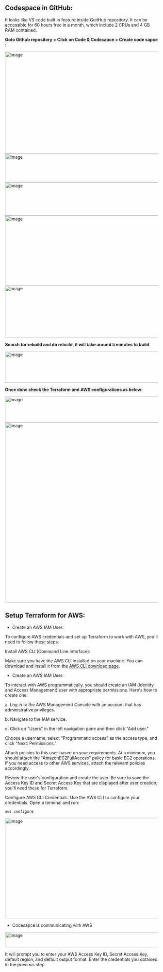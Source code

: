 ## Codespace in GitHub:

 It looks like VS code built in feature inside GuitHub repository. It can be accessible for 60 hours free in a month, which include 2 CPUs and 4 GB RAM contained.

**Goto Github repository > Click on Code & Codesapce > Create code sapce** :

<img width="571" height="336" alt="image" src="https://github.com/user-attachments/assets/b838291c-55cb-4aed-878f-1ca8e6576a76" />


<img width="761" height="94" alt="image" src="https://github.com/user-attachments/assets/6672284f-022b-4d70-a775-a4e24a0d7b4e" />
<img width="748" height="109" alt="image" src="https://github.com/user-attachments/assets/829b7512-0df8-44d3-913b-a0d5c2afc99d" />
<img width="761" height="229" alt="image" src="https://github.com/user-attachments/assets/56cf8dd8-6cf1-4e32-80bc-e177b62ca785" />
<img width="758" height="172" alt="image" src="https://github.com/user-attachments/assets/1024a4b7-01cc-410d-af83-4938ecc05625" />

**Search for rebuild and do rebuild, it will take around 5 minutes to build**

<img width="822" height="103" alt="image" src="https://github.com/user-attachments/assets/e7cde2dc-c6ff-4d9d-9a46-3ce9dc7624ce" />

**Once done check the Terraform and AWS configurations as below:**

<img width="602" height="85" alt="image" src="https://github.com/user-attachments/assets/53998413-54ad-4101-8c28-69e71f2cf64d" />
<img width="1231" height="593" alt="image" src="https://github.com/user-attachments/assets/fed4421a-8363-4c44-aa00-9b5332e7c774" />



## Setup Terraform for AWS:

- Create an AWS IAM User:

 To configure AWS credentials and set up Terraform to work with AWS, you'll need to follow these steps:

 Install AWS CLI (Command Line Interface):

 Make sure you have the AWS CLI installed on your machine. You can download and install it from the [AWS CLI download page](https://aws.amazon.com/cli/).

- Create an AWS IAM User:

To interact with AWS programmatically, you should create an IAM (Identity and Access Management) user with appropriate permissions. Here's how to create one:

a. Log in to the AWS Management Console with an account that has administrative privileges.

b. Navigate to the IAM service.

c. Click on "Users" in the left navigation pane and then click "Add user."

Choose a username, select "Programmatic access" as the access type, and click "Next: Permissions."

Attach policies to this user based on your requirements. At a minimum, you should attach the "AmazonEC2FullAccess" policy for basic EC2 operations. If you need access to other AWS services, attach the relevant policies accordingly.

Review the user's configuration and create the user. Be sure to save the Access Key ID and Secret Access Key that are displayed after user creation; you'll need these for Terraform.

Configure AWS CLI Credentials:
Use the AWS CLI to configure your credentials. Open a terminal and run:
```
aws configure
```

<img width="852" height="330" alt="image" src="https://github.com/user-attachments/assets/4ef6ca36-e748-491d-a5a4-73995703ee41" />

- Codesapce is communicating with AWS
<img width="862" height="50" alt="image" src="https://github.com/user-attachments/assets/19af74b5-aca4-4685-a61b-171c23c0584f" />


It will prompt you to enter your AWS Access Key ID, Secret Access Key, default region, and default output format. Enter the credentials you obtained in the previous step.








